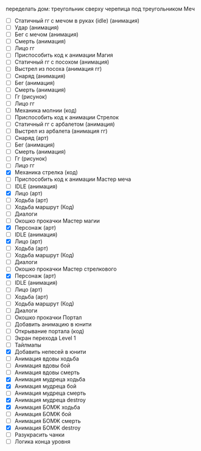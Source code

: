 переделать дом:
треугольник сверху
черепица под треугольником
Меч
- [ ] Статичный гг с мечом в руках (idle) (анимация)
- [ ] Удар (анимация)
- [ ] Бег с мечом (анимация)
- [ ] Смерть (анимация)
- [ ] Лицо гг
- [ ] Приспособить код к анимации
Магия
- [ ] Статичный гг с посохом (анимация)
- [ ] Выстрел из посоха (анимация гг)
- [ ] Снаряд (анимация)
- [ ] Бег (анимация)
- [ ] Смерть (анимация)
- [ ] Гг (рисунок)
- [ ] Лицо гг
- [ ] Механика молнии (код)
- [ ] Приспособить код к анимации
Стрелок
- [ ] Статичный гг с арбалетом (анимация)
- [ ] Выстрел из арбалета (анимация гг)
- [ ] Снаряд (арт)
- [ ] Бег (анимация)
- [ ] Смерть (анимация)
- [ ] Гг (рисунок)
- [ ] Лицо гг
- [x] Механика стрелка (код)
- [ ] Приспособить код к анимации
Мастер меча
- [ ] IDLE (анимация)
- [x] Лицо (арт)
- [ ] Ходьба (арт)
- [ ] Ходьба маршрут (Код)
- [ ] Диалоги
- [ ] Окошко прокачки
Мастер магии
- [x] Персонаж (арт)
- [ ] IDLE (анимация)
- [x] Лицо (арт)
- [ ] Ходьба (арт)
- [ ] Ходьба маршрут (Код)
- [ ] Диалоги
- [ ] Окошко прокачки
Мастер стрелкового
- [x] Персонаж (арт)
- [ ] IDLE (анимация)
- [ ] Лицо (арт)
- [ ] Ходьба (арт)
- [ ] Ходьба маршрут (Код)
- [ ] Диалоги
- [ ] Окошко прокачки
Портал
- [ ] Добавить анимацию в юнити
- [ ] Открывание портала (код)
- [ ] Экран перехода 
Level 1
- [ ] Тайлмапы
- [x] Добавить непесей в юнити
- [ ] Анимация вдовы ходьба
- [ ] Анимация вдовы бой
- [ ] Анимация вдовы смерть
- [x] Анимация мудреца ходьба
- [x] Анимация мудреца бой
- [ ] Анимация мудреца смерть
- [x] Анимация мудреца destroy
- [x] Анимация БОМЖ ходьба
- [ ] Анимация БОМЖ бой
- [ ] Анимация БОМЖ смерть
- [x] Анимация БОМЖ destroy
- [ ] Разукрасить чанки
- [ ] Логика конца уровня
